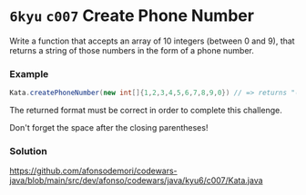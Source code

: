 # `6kyu` `c007` Create Phone Number

Write a function that accepts an array of 10 integers (between 0 and 9), that returns a string of those numbers in the
form of a phone number.

### Example

```java
Kata.createPhoneNumber(new int[]{1,2,3,4,5,6,7,8,9,0}) // => returns "(123) 456-7890"
```

The returned format must be correct in order to complete this challenge.

Don't forget the space after the closing parentheses!

### Solution

https://github.com/afonsodemori/codewars-java/blob/main/src/dev/afonso/codewars/java/kyu6/c007/Kata.java
